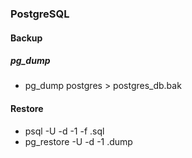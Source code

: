 ### PostgreSQL

#### Backup
##### pg_dump <db-name> <backup-file>
- pg_dump postgres > postgres_db.bak

#### Restore
- psql -U <username> -d <dbname> -1 -f <filename>.sql
- pg_restore -U <username> -d <dbname> -1 <filename>.dump